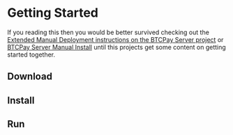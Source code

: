 # Getting Started

If you reading this then you would be better survived checking out the [Extended Manual Deployment instructions on the BTCPay Server project](https://docs.btcpayserver.org/Deployment/ManualDeployment/) or [BTCPay Server Manual Install](https://blog.sipsorcery.com/2018/10/07/btcpay-server-manual-install/) until this projects get some content on getting started together.

## Download

## Install

## Run

